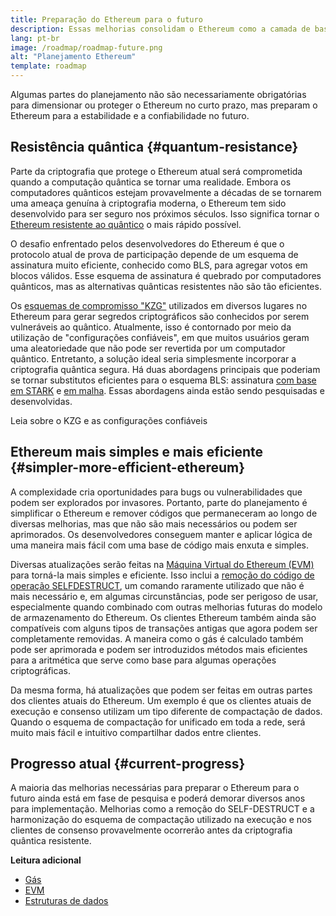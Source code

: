 ```yaml
---
title: Preparação do Ethereum para o futuro
description: Essas melhorias consolidam o Ethereum como a camada de base resiliente e descentralizada para o futuro, seja ele qual for.
lang: pt-br
image: /roadmap/roadmap-future.png
alt: "Planejamento Ethereum"
template: roadmap
---
```


Algumas partes do planejamento não são necessariamente obrigatórias para dimensionar ou proteger o Ethereum no curto prazo, mas preparam o Ethereum para a estabilidade e a confiabilidade no futuro.

## Resistência quântica \{#quantum-resistance}

Parte da criptografia que protege o Ethereum atual será comprometida quando a computação quântica se tornar uma realidade. Embora os computadores quânticos estejam provavelmente a décadas de se tornarem uma ameaça genuína à criptografia moderna, o Ethereum tem sido desenvolvido para ser seguro nos próximos séculos. Isso significa tornar o [Ethereum resistente ao quântico](https://consensys.net/blog/developers/how-will-quantum-supremacy-affect-blockchain/) o mais rápido possível.

O desafio enfrentado pelos desenvolvedores do Ethereum é que o protocolo atual de prova de participação depende de um esquema de assinatura muito eficiente, conhecido como BLS, para agregar votos em blocos válidos. Esse esquema de assinatura é quebrado por computadores quânticos, mas as alternativas quânticas resistentes não são tão eficientes.

Os [esquemas de compromisso "KZG"](/roadmap/danksharding/#what-is-kzg) utilizados em diversos lugares no Ethereum para gerar segredos criptográficos são conhecidos por serem vulneráveis ao quântico. Atualmente, isso é contornado por meio da utilização de "configurações confiáveis", em que muitos usuários geram uma aleatoriedade que não pode ser revertida por um computador quântico. Entretanto, a solução ideal seria simplesmente incorporar a criptografia quântica segura. Há duas abordagens principais que poderiam se tornar substitutos eficientes para o esquema BLS: assinatura [com base em STARK](https://hackmd.io/@vbuterin/stark_aggregation) e [em malha](https://medium.com/asecuritysite-when-bob-met-alice/so-what-is-lattice-encryption-326ac66e3175). Essas abordagens ainda estão sendo pesquisadas e desenvolvidas.

<ButtonLink variant="outline-color" to="/roadmap/danksharding#what-is-kzg"> Leia sobre o KZG e as configurações confiáveis</ButtonLink>

## Ethereum mais simples e mais eficiente \{#simpler-more-efficient-ethereum}

A complexidade cria oportunidades para bugs ou vulnerabilidades que podem ser explorados por invasores. Portanto, parte do planejamento é simplificar o Ethereum e remover códigos que permaneceram ao longo de diversas melhorias, mas que não são mais necessários ou podem ser aprimorados. Os desenvolvedores conseguem manter e aplicar lógica de uma maneira mais fácil com uma base de código mais enxuta e simples.

Diversas atualizações serão feitas na [Máquina Virtual do Ethereum (EVM)](/developers/docs/evm) para torná-la mais simples e eficiente. Isso inclui a [remoção do código de operação SELFDESTRUCT](https://hackmd.io/@vbuterin/selfdestruct), um comando raramente utilizado que não é mais necessário e, em algumas circunstâncias, pode ser perigoso de usar, especialmente quando combinado com outras melhorias futuras do modelo de armazenamento do Ethereum. Os clientes Ethereum também ainda são compatíveis com alguns tipos de transações antigas que agora podem ser completamente removidas. A maneira como o gás é calculado também pode ser aprimorada e podem ser introduzidos métodos mais eficientes para a aritmética que serve como base para algumas operações criptográficas.

Da mesma forma, há atualizações que podem ser feitas em outras partes dos clientes atuais do Ethereum. Um exemplo é que os clientes atuais de execução e consenso utilizam um tipo diferente de compactação de dados. Quando o esquema de compactação for unificado em toda a rede, será muito mais fácil e intuitivo compartilhar dados entre clientes.

## Progresso atual \{#current-progress}

A maioria das melhorias necessárias para preparar o Ethereum para o futuro ainda está em fase de pesquisa e poderá demorar diversos anos para implementação. Melhorias como a remoção do SELF-DESTRUCT e a harmonização do esquema de compactação utilizado na execução e nos clientes de consenso provavelmente ocorrerão antes da criptografia quântica resistente.

**Leitura adicional**

- [Gás](/developers/docs/gas)
- [EVM](/developers/docs/evm)
- [Estruturas de dados](/developers/docs/data-structures-and-encoding)
